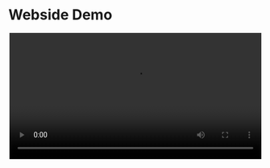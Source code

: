 # Webside Demo

<p align="center">
  <video src="https://github.com/Talibb1/Fun-Zone-Amusement-Park/assets/129509959/be97caa5-3aa8-428a-94b5-0fc071b8dba5" width="500px"></video>
</p>


